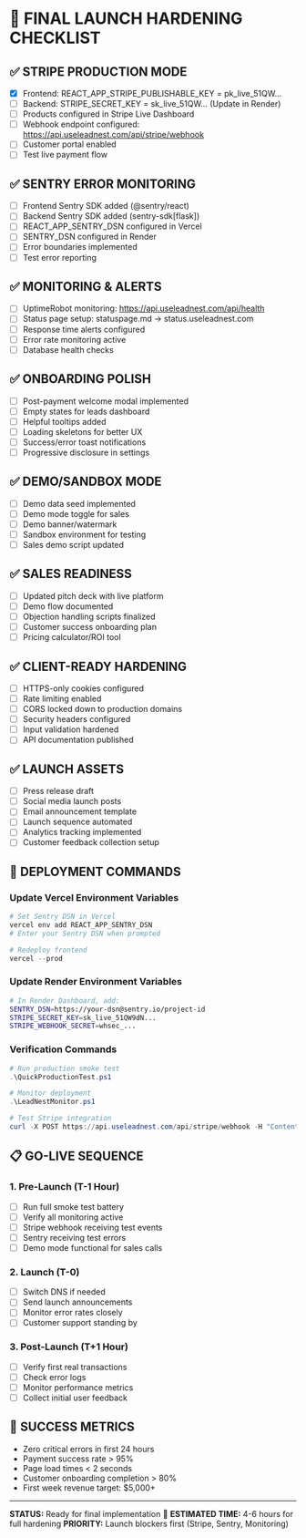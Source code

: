 # 🚀 FINAL LAUNCH HARDENING CHECKLIST

## ✅ STRIPE PRODUCTION MODE
- [x] Frontend: REACT_APP_STRIPE_PUBLISHABLE_KEY = pk_live_51QW... 
- [ ] Backend: STRIPE_SECRET_KEY = sk_live_51QW... (Update in Render)
- [ ] Products configured in Stripe Live Dashboard
- [ ] Webhook endpoint configured: https://api.useleadnest.com/api/stripe/webhook
- [ ] Customer portal enabled
- [ ] Test live payment flow

## ✅ SENTRY ERROR MONITORING
- [ ] Frontend Sentry SDK added (@sentry/react)
- [ ] Backend Sentry SDK added (sentry-sdk[flask])
- [ ] REACT_APP_SENTRY_DSN configured in Vercel
- [ ] SENTRY_DSN configured in Render
- [ ] Error boundaries implemented
- [ ] Test error reporting

## ✅ MONITORING & ALERTS
- [ ] UptimeRobot monitoring: https://api.useleadnest.com/api/health
- [ ] Status page setup: statuspage.md → status.useleadnest.com
- [ ] Response time alerts configured
- [ ] Error rate monitoring active
- [ ] Database health checks

## ✅ ONBOARDING POLISH
- [ ] Post-payment welcome modal implemented
- [ ] Empty states for leads dashboard
- [ ] Helpful tooltips added
- [ ] Loading skeletons for better UX
- [ ] Success/error toast notifications
- [ ] Progressive disclosure in settings

## ✅ DEMO/SANDBOX MODE
- [ ] Demo data seed implemented
- [ ] Demo mode toggle for sales
- [ ] Demo banner/watermark
- [ ] Sandbox environment for testing
- [ ] Sales demo script updated

## ✅ SALES READINESS
- [ ] Updated pitch deck with live platform
- [ ] Demo flow documented
- [ ] Objection handling scripts finalized
- [ ] Customer success onboarding plan
- [ ] Pricing calculator/ROI tool

## ✅ CLIENT-READY HARDENING
- [ ] HTTPS-only cookies configured
- [ ] Rate limiting enabled
- [ ] CORS locked down to production domains
- [ ] Security headers configured
- [ ] Input validation hardened
- [ ] API documentation published

## ✅ LAUNCH ASSETS
- [ ] Press release draft
- [ ] Social media launch posts
- [ ] Email announcement template
- [ ] Launch sequence automated
- [ ] Analytics tracking implemented
- [ ] Customer feedback collection setup

## 🔧 DEPLOYMENT COMMANDS

### Update Vercel Environment Variables
```powershell
# Set Sentry DSN in Vercel
vercel env add REACT_APP_SENTRY_DSN
# Enter your Sentry DSN when prompted

# Redeploy frontend
vercel --prod
```

### Update Render Environment Variables
```bash
# In Render Dashboard, add:
SENTRY_DSN=https://your-dsn@sentry.io/project-id
STRIPE_SECRET_KEY=sk_live_51QW9dN...
STRIPE_WEBHOOK_SECRET=whsec_...
```

### Verification Commands
```powershell
# Run production smoke test
.\QuickProductionTest.ps1

# Monitor deployment
.\LeadNestMonitor.ps1

# Test Stripe integration
curl -X POST https://api.useleadnest.com/api/stripe/webhook -H "Content-Type: application/json" -d "{}"
```

## 📋 GO-LIVE SEQUENCE

### 1. Pre-Launch (T-1 Hour)
- [ ] Run full smoke test battery
- [ ] Verify all monitoring active
- [ ] Stripe webhook receiving test events
- [ ] Sentry receiving test errors
- [ ] Demo mode functional for sales calls

### 2. Launch (T-0)
- [ ] Switch DNS if needed
- [ ] Send launch announcements
- [ ] Monitor error rates closely
- [ ] Customer support standing by

### 3. Post-Launch (T+1 Hour)
- [ ] Verify first real transactions
- [ ] Check error logs
- [ ] Monitor performance metrics
- [ ] Collect initial user feedback

## 🎯 SUCCESS METRICS
- Zero critical errors in first 24 hours
- Payment success rate > 95%
- Page load times < 2 seconds
- Customer onboarding completion > 80%
- First week revenue target: $5,000+

---

**STATUS:** Ready for final implementation 🚀
**ESTIMATED TIME:** 4-6 hours for full hardening
**PRIORITY:** Launch blockers first (Stripe, Sentry, Monitoring)
